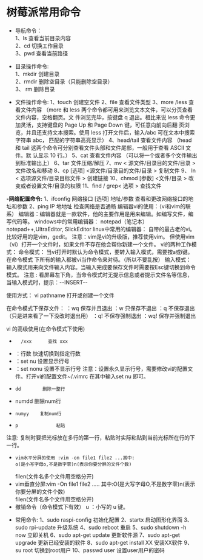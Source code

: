 # 树莓派常用命令
 
- 导航命令：  
 1、ls   查看当前目录内容  
 2、cd   <name>   切换工作目录   
 3、pwd  查看当前路径  
- 目录操作命令:    
1、mkdir   <name>   创建目录  
2、rmdir  <name> 删除空目录（只能删除空目录）  
3、 rm  <name>   删除目录  

- 文件操作命令:
1、touch   <name>    创建空文件
2、file  <filename>      查看文件类型
3、more /less  <name>   查看文件内容 （more 和 less 两个命令都可用来浏览文本文件，可以分页查看文件内容，空格翻页。文 件浏览完毕，按键盘 q 退出。相比来说 less 命令更加灵活，支持键盘的 Page Up 和 Page Down 键，可任意向前向后翻 页浏览，并且还支持文本搜索。使用 less 打开文件后，输入/abc 可在文本中搜索字符串 abc， 匹配的字符串高亮显示）
4、head/tail    <name>  查看文件内容 （head 和 tail 这两个命令可分别查看文件头部和文件尾部，一般用于查看 ASCII 文件。默 认显示 10 行。）
5、cat      <name>      查看文件内容 （可以将一个或者多个文件输出到标准输出上）
6、tar      <name>     文件压缩/解压
7、mv       < 源文件/目录目的文件/目录 >      文件改名和移动 
8、cp       [选项] <源文件/目录目的文件/目录 > 复制文件
9、 ln      < 选项源文件/目录目标文件 >        创建链接
10、chmod [参数] <文件/目录  >                改变或者设置文件/目录的权限
11、find   <name> /  grep<  选项   >                   查找文件

**-网络配置命令:**
 1、ifconfig   网络接口 [选项] 地址/参数     查看和更改网络接口的地址和参数
 2、ping              IP 地地址                       检查网络是否通畅
编辑器vi的使用：（vi和vim的联系）
编辑器：编辑器就是一款软件，他的主要作用是用来编辑。如编写文件，编写代码等。
windows中的常用编辑器： notepad（笔记本） notepad++,UltraEditor, SlickEditor
linux中常用的编辑器：  自带的最古老的vi。比较好用的是vim，gedit。
注意：vim是vi的升级版，推荐使用vim。
       但使用vim（vi）打开一个文件时，如果文件不存在他会帮你新建一个文件。
  vi的两种工作模式：
  命令模式：  当vi打开时默认为命令模式，要转入输入模式，需要按a或i键。在命令模式               下所有的输入都被vi当作命令来对待。（所以不要乱按）
  输入模式： 输入模式用来向文件输入内容。当输入完成要保存文件时需要按Esc键切换到命令模式。
注意 :  看屏幕左下角，当命令模式时无提示信息或者提示文件名等信息，当输入模式时，提示：--INSERT--

  使用方式：  vi  pathname     打开或创建一个文件

在命令模式下保存文件：
        ：wq      保存并且退出
        ：w         只保存不退出
         ：q         不保存退出  （只是进来看了一下没改时退出用）
         ：q!         不保存强制退出
         ：wq!      保存并强制退出

vi  的高级使用(在命令模式下使用)
*       /xxx      查找 xxx 
*  ：行数   快速切换到指定行数
*  ：set nu  设置显示行号
*   ：set nonu  设置不显示行号
注意：设置永久显示行号，需要修改vi的配置文件。打开vi的配置文件~/.vimrc 在其中输入set nu 即可。
*     dd        删除一整行
*    numdd    删除num行
*     numyy    复制num行
*     p              粘贴
 注意:    复制时要把光标放在多行的第一行，粘贴时实际粘贴到当前光标所在行的下一行。

*     vim水平分屏的使用 :vim -on file1 file2 ...其中:
      o(是小写字母o,不是数字零)n(表示你要分屏的文件个数)
     filen(文件名多个文件用空格分开)
*  vim垂直分屏:vim -On file1 file2 .....
 其中:O(是大写字母O,不是数字零)n(表示你要分屏的文件个数)    
       filen(文件名多个文件用空格分开)
*  撤销命令（命令模式下有效）
u ：小写的 u 键。 
-  常用命令:
  1、sudo raspi-config  初始化配置
  2、startx 启动图形化界面
  3、sudo rpi-update 升级系统
  4、sudo reboot 重启
  5、sudo shutdown -h now 立即关机
  6、sudo apt-get update   更新软件源
  7、sudo apt-get upgrade  更新已经安装的软件
  8、sudo apt-get install XX  安装XX软件
  9、su root 切换到root用户
 10、passwd user  设置user用户的密码
 





